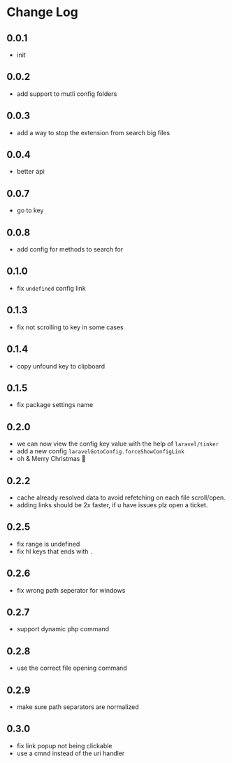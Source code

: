 # Change Log

## 0.0.1

- init

## 0.0.2

- add support to mutli config folders

## 0.0.3

- add a way to stop the extension from search big files

## 0.0.4

- better api

## 0.0.7

- go to key

## 0.0.8

- add config for methods to search for

## 0.1.0

- fix `undefined` config link

## 0.1.3

- fix not scrolling to key in some cases

## 0.1.4

- copy unfound key to clipboard

## 0.1.5

- fix package settings name

## 0.2.0

- we can now view the config key value with the help of `laravel/tinker`
- add a new config `laravelGotoConfig.forceShowConfigLink`
- oh & Merry Christmas 🎄

## 0.2.2

- cache already resolved data to avoid refetching on each file scroll/open.
- adding links should be 2x faster, if u have issues plz open a ticket.

## 0.2.5

- fix range is undefined
- fix hl keys that ends with `.`

## 0.2.6

- fix wrong path seperator for windows

## 0.2.7

- support dynamic php command

## 0.2.8

- use the correct file opening command

## 0.2.9

- make sure path separators are normalized

## 0.3.0

- fix link popup not being clickable
- use a cmnd instead of the uri handler
